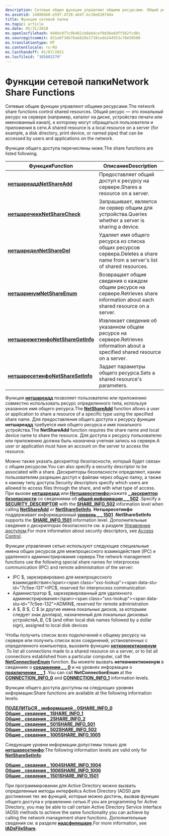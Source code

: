 ```yaml
---
description: Сетевые общие функции управляют общими ресурсами. Общий ресурс — это локальный ресурс на сервере (например, каталог на диске, устройство печати или именованный канал), к которому могут обращаться пользователи и приложения в сети.
ms.assetid: 14886bb0-e597-4728-a64f-bc16e82874da
title: Функции сетевой папки
ms.topic: article
ms.date: 05/31/2018
ms.openlocfilehash: 640dc877c9b482cb8ebdcef0d36e6dff562fcd8c
ms.sourcegitcommit: 831e8f3db78ab820e1710cede244553c70e50500
ms.translationtype: MT
ms.contentlocale: ru-RU
ms.lasthandoff: 01/07/2021
ms.locfileid: "105683270"
---
```

# <a name="network-share-functions"></a><span data-ttu-id="7c5ee-104">Функции сетевой папки</span><span class="sxs-lookup"><span data-stu-id="7c5ee-104">Network Share Functions</span></span>

<span data-ttu-id="7c5ee-105">Сетевые общие функции управляют общими ресурсами.</span><span class="sxs-lookup"><span data-stu-id="7c5ee-105">The network share functions control shared resources.</span></span> <span data-ttu-id="7c5ee-106">Общий ресурс — это локальный ресурс на сервере (например, каталог на диске, устройство печати или именованный канал), к которому могут обращаться пользователи и приложения в сети.</span><span class="sxs-lookup"><span data-stu-id="7c5ee-106">A shared resource is a local resource on a server (for example, a disk directory, print device, or named pipe) that can be accessed by users and applications on the network.</span></span>

<span data-ttu-id="7c5ee-107">Функции общего доступа перечислены ниже.</span><span class="sxs-lookup"><span data-stu-id="7c5ee-107">The share functions are listed following.</span></span>



| <span data-ttu-id="7c5ee-108">Функция</span><span class="sxs-lookup"><span data-stu-id="7c5ee-108">Function</span></span>                                   | <span data-ttu-id="7c5ee-109">Описание</span><span class="sxs-lookup"><span data-stu-id="7c5ee-109">Description</span></span>                                                          |
|--------------------------------------------|----------------------------------------------------------------------|
| [<span data-ttu-id="7c5ee-110">**нетшареадд**</span><span class="sxs-lookup"><span data-stu-id="7c5ee-110">**NetShareAdd**</span></span>](/windows/desktop/api/Lmshare/nf-lmshare-netshareadd)         | <span data-ttu-id="7c5ee-111">Предоставляет общий доступ к ресурсу на сервере.</span><span class="sxs-lookup"><span data-stu-id="7c5ee-111">Shares a resource on a server.</span></span>                                       |
| [<span data-ttu-id="7c5ee-112">**нетшаречекк**</span><span class="sxs-lookup"><span data-stu-id="7c5ee-112">**NetShareCheck**</span></span>](/windows/desktop/api/Lmshare/nf-lmshare-netsharecheck)     | <span data-ttu-id="7c5ee-113">Запрашивает, является ли сервер общим для устройства.</span><span class="sxs-lookup"><span data-stu-id="7c5ee-113">Queries whether a server is sharing a device.</span></span>                        |
| [<span data-ttu-id="7c5ee-114">**нетшаредел**</span><span class="sxs-lookup"><span data-stu-id="7c5ee-114">**NetShareDel**</span></span>](/windows/desktop/api/Lmshare/nf-lmshare-netsharedel)         | <span data-ttu-id="7c5ee-115">Удаляет имя общего ресурса из списка общих ресурсов сервера.</span><span class="sxs-lookup"><span data-stu-id="7c5ee-115">Deletes a share name from a server's list of shared resources.</span></span>       |
| [<span data-ttu-id="7c5ee-116">**нетшаринум**</span><span class="sxs-lookup"><span data-stu-id="7c5ee-116">**NetShareEnum**</span></span>](/windows/desktop/api/Lmshare/nf-lmshare-netshareenum)       | <span data-ttu-id="7c5ee-117">Возвращает общие сведения о каждом общем ресурсе на сервере.</span><span class="sxs-lookup"><span data-stu-id="7c5ee-117">Retrieves share information about each shared resource on a server.</span></span>  |
| [<span data-ttu-id="7c5ee-118">**нетшарежетинфо**</span><span class="sxs-lookup"><span data-stu-id="7c5ee-118">**NetShareGetInfo**</span></span>](/windows/desktop/api/Lmshare/nf-lmshare-netsharegetinfo) | <span data-ttu-id="7c5ee-119">Извлекает сведения об указанном общем ресурсе на сервере.</span><span class="sxs-lookup"><span data-stu-id="7c5ee-119">Retrieves information about a specified shared resource on a server.</span></span> |
| [<span data-ttu-id="7c5ee-120">**нетшаресетинфо**</span><span class="sxs-lookup"><span data-stu-id="7c5ee-120">**NetShareSetInfo**</span></span>](/windows/desktop/api/Lmshare/nf-lmshare-netsharesetinfo) | <span data-ttu-id="7c5ee-121">Задает параметры общего ресурса.</span><span class="sxs-lookup"><span data-stu-id="7c5ee-121">Sets a shared resource's parameters.</span></span>                                 |



 

<span data-ttu-id="7c5ee-122">Функция [**нетшареадд**](/windows/desktop/api/Lmshare/nf-lmshare-netshareadd) позволяет пользователю или приложению совместно использовать ресурс определенного типа, используя указанное имя общего ресурса.</span><span class="sxs-lookup"><span data-stu-id="7c5ee-122">The [**NetShareAdd**](/windows/desktop/api/Lmshare/nf-lmshare-netshareadd) function allows a user or application to share a resource of a specific type using the specified share name.</span></span> <span data-ttu-id="7c5ee-123">Для предоставления общего доступа к ресурсу функции **нетшареадд** требуется имя общего ресурса и имя локального устройства.</span><span class="sxs-lookup"><span data-stu-id="7c5ee-123">The **NetShareAdd** function requires the share name and local device name to share the resource.</span></span> <span data-ttu-id="7c5ee-124">Для доступа к ресурсу пользователю или приложению должна быть назначена учетная запись на сервере.</span><span class="sxs-lookup"><span data-stu-id="7c5ee-124">A user or application must have an account on the server to access the resource.</span></span>

<span data-ttu-id="7c5ee-125">Можно также указать дескриптор безопасности, который будет связан с общим ресурсом.</span><span class="sxs-lookup"><span data-stu-id="7c5ee-125">You can also specify a security descriptor to be associated with a share.</span></span> <span data-ttu-id="7c5ee-126">Дескрипторы безопасности определяют, каким пользователям разрешен доступ к файлам через общую папку, а также к какому типу доступа.</span><span class="sxs-lookup"><span data-stu-id="7c5ee-126">Security descriptors specify which users are allowed to access files through the share, and with what type of access.</span></span> <span data-ttu-id="7c5ee-127">При вызове [**нетшареадд**](/windows/desktop/api/Lmshare/nf-lmshare-netshareadd) или [**Нетшаресетинфо**](/windows/desktop/api/Lmshare/nf-lmshare-netsharesetinfo)укажите [**\_ дескриптор безопасности**](/windows/desktop/api/winnt/ns-winnt-security_descriptor) со сведениями об [**общей информации \_ \_ 502**](/windows/desktop/api/Lmshare/ns-lmshare-share_info_502) .</span><span class="sxs-lookup"><span data-stu-id="7c5ee-127">Specify a [**SECURITY\_DESCRIPTOR**](/windows/desktop/api/winnt/ns-winnt-security_descriptor) with the [**SHARE\_INFO\_502**](/windows/desktop/api/Lmshare/ns-lmshare-share_info_502) information level when calling [**NetShareAdd**](/windows/desktop/api/Lmshare/nf-lmshare-netshareadd) or [**NetShareSetInfo**](/windows/desktop/api/Lmshare/nf-lmshare-netsharesetinfo).</span></span> <span data-ttu-id="7c5ee-128">**Нетшаресетинфо** поддерживает информационный [**уровень \_ \_ 1501**](/windows/desktop/api/Lmshare/ns-lmshare-share_info_1501) .</span><span class="sxs-lookup"><span data-stu-id="7c5ee-128">**NetShareSetInfo** supports the [**SHARE\_INFO\_1501**](/windows/desktop/api/Lmshare/ns-lmshare-share_info_1501) information level.</span></span> <span data-ttu-id="7c5ee-129">Дополнительные сведения о дескрипторах безопасности см. в разделе [Управление доступом](/windows/desktop/SecAuthZ/access-control).</span><span class="sxs-lookup"><span data-stu-id="7c5ee-129">For more information about security descriptors, see [Access Control](/windows/desktop/SecAuthZ/access-control).</span></span>

<span data-ttu-id="7c5ee-130">Функции управления сетью используют следующие специальные имена общих ресурсов для межпроцессного взаимодействия (IPC) и удаленного администрирования сервера.</span><span class="sxs-lookup"><span data-stu-id="7c5ee-130">The network management functions use the following special share names for interprocess communication (IPC) and remote administration of the server:</span></span>

-   <span data-ttu-id="7c5ee-131">IPC $, зарезервировано для межпроцессного взаимодействия</span><span class="sxs-lookup"><span data-stu-id="7c5ee-131">IPC$, reserved for interprocess communication</span></span>
-   <span data-ttu-id="7c5ee-132">Администратор $, зарезервированный для удаленного администрирования</span><span class="sxs-lookup"><span data-stu-id="7c5ee-132">ADMIN$, reserved for remote administration</span></span>
-   <span data-ttu-id="7c5ee-133">A $, B $, C $ (и другие имена локальных дисков, за которыми следует знак доллара), назначенный для локальных дисковых устройств</span><span class="sxs-lookup"><span data-stu-id="7c5ee-133">A$, B$, C$ (and other local disk names followed by a dollar sign), assigned to local disk devices</span></span>

<span data-ttu-id="7c5ee-134">Чтобы получить список всех подключений к общему ресурсу на сервере или получить список всех соединений, установленных с определенного компьютера, вызовите функцию [**нетконнектионенум**](/windows/desktop/api/Lmshare/nf-lmshare-netconnectionenum) .</span><span class="sxs-lookup"><span data-stu-id="7c5ee-134">To list all connections made to a shared resource on a server, or to list all connections established from a particular computer, call the [**NetConnectionEnum**](/windows/desktop/api/Lmshare/nf-lmshare-netconnectionenum) function.</span></span> <span data-ttu-id="7c5ee-135">Вы можете вызвать **нетконнектионенум** в сведениях о [**соединении \_ \_ 0**](/windows/desktop/api/Lmshare/ns-lmshare-connection_info_0) и на уровнях информации о [**подключении \_ \_ 1**](/windows/desktop/api/Lmshare/ns-lmshare-connection_info_1) .</span><span class="sxs-lookup"><span data-stu-id="7c5ee-135">You can call **NetConnectionEnum** at the [**CONNECTION\_INFO\_0**](/windows/desktop/api/Lmshare/ns-lmshare-connection_info_0) and [**CONNECTION\_INFO\_1**](/windows/desktop/api/Lmshare/ns-lmshare-connection_info_1) information levels.</span></span>

<span data-ttu-id="7c5ee-136">Функции общего доступа доступны на следующих уровнях информации:</span><span class="sxs-lookup"><span data-stu-id="7c5ee-136">Share functions are available at the following information levels:</span></span>

<dl>

[<span data-ttu-id="7c5ee-137">**ПОДЕЛИТЬСЯ \_ информацией \_ 0**</span><span class="sxs-lookup"><span data-stu-id="7c5ee-137">**SHARE\_INFO\_0**</span></span>](/windows/desktop/api/Lmshare/ns-lmshare-share_info_0)  
[<span data-ttu-id="7c5ee-138">**Общие \_ сведения \_ 1**</span><span class="sxs-lookup"><span data-stu-id="7c5ee-138">**SHARE\_INFO\_1**</span></span>](/windows/desktop/api/Lmshare/ns-lmshare-share_info_1)  
[<span data-ttu-id="7c5ee-139">**Общие \_ сведения \_ 2**</span><span class="sxs-lookup"><span data-stu-id="7c5ee-139">**SHARE\_INFO\_2**</span></span>](/windows/desktop/api/Lmshare/ns-lmshare-share_info_2)  
[<span data-ttu-id="7c5ee-140">**Общие \_ сведения \_ 501**</span><span class="sxs-lookup"><span data-stu-id="7c5ee-140">**SHARE\_INFO\_501**</span></span>](/windows/desktop/api/Lmshare/ns-lmshare-share_info_501)  
[<span data-ttu-id="7c5ee-141">**Общие \_ сведения \_ 502**</span><span class="sxs-lookup"><span data-stu-id="7c5ee-141">**SHARE\_INFO\_502**</span></span>](/windows/desktop/api/Lmshare/ns-lmshare-share_info_502)  
[<span data-ttu-id="7c5ee-142">**Общие \_ сведения \_ 1005**</span><span class="sxs-lookup"><span data-stu-id="7c5ee-142">**SHARE\_INFO\_1005**</span></span>](/windows/desktop/api/Lmshare/ns-lmshare-share_info_1005)  
</dl>

<span data-ttu-id="7c5ee-143">Следующие уровни информации допустимы только для [**нетшаресетинфо**](/windows/desktop/api/Lmshare/nf-lmshare-netsharesetinfo):</span><span class="sxs-lookup"><span data-stu-id="7c5ee-143">The following information levels are valid only for [**NetShareSetInfo**](/windows/desktop/api/Lmshare/nf-lmshare-netsharesetinfo):</span></span>

<dl>

[<span data-ttu-id="7c5ee-144">**Общие \_ сведения \_ 1004**</span><span class="sxs-lookup"><span data-stu-id="7c5ee-144">**SHARE\_INFO\_1004**</span></span>](/windows/desktop/api/Lmshare/ns-lmshare-share_info_1004)  
[<span data-ttu-id="7c5ee-145">**Общие \_ сведения \_ 1006**</span><span class="sxs-lookup"><span data-stu-id="7c5ee-145">**SHARE\_INFO\_1006**</span></span>](/windows/desktop/api/Lmshare/ns-lmshare-share_info_1006)  
[<span data-ttu-id="7c5ee-146">**Общие \_ сведения \_ 1501**</span><span class="sxs-lookup"><span data-stu-id="7c5ee-146">**SHARE\_INFO\_1501**</span></span>](/windows/desktop/api/Lmshare/ns-lmshare-share_info_1501)  
</dl>

<span data-ttu-id="7c5ee-147">При программировании для Active Directory можно вызвать определенные методы интерфейса Active Directory (ADSI) для достижения тех же функций, которые можно достичь, вызвав функции общего доступа к управлению сетью.</span><span class="sxs-lookup"><span data-stu-id="7c5ee-147">If you are programming for Active Directory, you may be able to call certain Active Directory Service Interface (ADSI) methods to achieve the same functionality you can achieve by calling the network management share functions.</span></span> <span data-ttu-id="7c5ee-148">Дополнительные сведения см. в разделе [**иадсфилешаре**](/windows/desktop/api/iads/nn-iads-iadsfileshare).</span><span class="sxs-lookup"><span data-stu-id="7c5ee-148">For more information, see [**IADsFileShare**](/windows/desktop/api/iads/nn-iads-iadsfileshare).</span></span>

 

 
